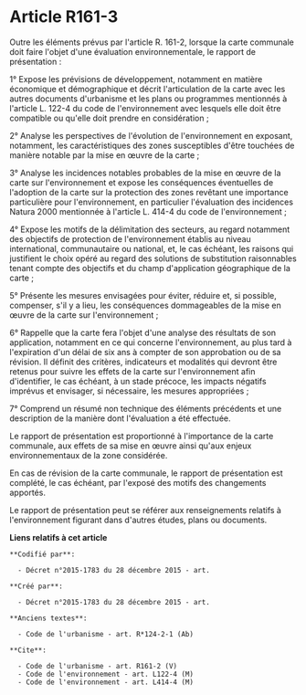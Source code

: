 # Article R161-3

Outre les éléments prévus par l'article R. 161-2, lorsque la carte communale doit faire l'objet d'une évaluation
environnementale, le rapport de présentation : 

1° Expose les prévisions de développement, notamment en matière économique et démographique et décrit l'articulation de la
carte avec les autres documents d'urbanisme et les plans ou programmes mentionnés à l'article L. 122-4 du code de
l'environnement avec lesquels elle doit être compatible ou qu'elle doit prendre en considération ; 

2° Analyse les perspectives de l'évolution de l'environnement en exposant, notamment, les caractéristiques des zones
susceptibles d'être touchées de manière notable par la mise en œuvre de la carte ; 

3° Analyse les incidences notables probables de la mise en œuvre de la carte sur l'environnement et expose les conséquences
éventuelles de l'adoption de la carte sur la protection des zones revêtant une importance particulière pour l'environnement,
en particulier l'évaluation des incidences Natura 2000 mentionnée à l'article L. 414-4 du code de l'environnement ; 

4° Expose les motifs de la délimitation des secteurs, au regard notamment des objectifs de protection de l'environnement
établis au niveau international, communautaire ou national, et, le cas échéant, les raisons qui justifient le choix opéré au
regard des solutions de substitution raisonnables tenant compte des objectifs et du champ d'application géographique de la
carte ; 

5° Présente les mesures envisagées pour éviter, réduire et, si possible, compenser, s'il y a lieu, les conséquences
dommageables de la mise en œuvre de la carte sur l'environnement ; 

6° Rappelle que la carte fera l'objet d'une analyse des résultats de son application, notamment en ce qui concerne
l'environnement, au plus tard à l'expiration d'un délai de six ans à compter de son approbation ou de sa révision. Il définit
des critères, indicateurs et modalités qui devront être retenus pour suivre les effets de la carte sur l'environnement afin
d'identifier, le cas échéant, à un stade précoce, les impacts négatifs imprévus et envisager, si nécessaire, les mesures
appropriées ; 

7° Comprend un résumé non technique des éléments précédents et une description de la manière dont l'évaluation a été
effectuée. 

Le rapport de présentation est proportionné à l'importance de la carte communale, aux effets de sa mise en œuvre ainsi qu'aux
enjeux environnementaux de la zone considérée. 

En cas de révision de la carte communale, le rapport de présentation est complété, le cas échéant, par l'exposé des motifs
des changements apportés. 

Le rapport de présentation peut se référer aux renseignements relatifs à l'environnement figurant dans d'autres études, plans
ou documents.

**Liens relatifs à cet article**

	**Codifié par**:

	  - Décret n°2015-1783 du 28 décembre 2015 - art.

	**Créé par**:

	  - Décret n°2015-1783 du 28 décembre 2015 - art.

	**Anciens textes**:

	  - Code de l'urbanisme - art. R*124-2-1 (Ab)

	**Cite**:

	  - Code de l'urbanisme - art. R161-2 (V)
	  - Code de l'environnement - art. L122-4 (M)
	  - Code de l'environnement - art. L414-4 (M)
